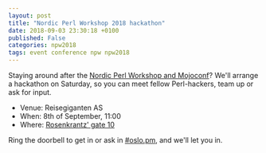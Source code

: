 ```yaml
---
layout: post
title: "Nordic Perl Workshop 2018 hackathon"
date: 2018-09-03 23:30:18 +0100
published: False
categories: npw2018
tags: event conference npw npw2018
---
```


Staying around after the [Nordic Perl Workshop and
Mojoconf](http://oslo.pm/npw2018)? We'll arrange a hackathon on Saturday, so
you can meet fellow Perl-hackers, team up or ask for input.

* Venue: Reisegiganten AS
* When: 8th of September, 11:00
* Where: [Rosenkrantz' gate 10]()

Ring the doorbell to get in or ask in
[#oslo.pm](https://kiwiirc.com/nextclient/#irc://irc.perl.org/#oslo.pm?nick=npw-guest-?),
and we'll let you in.
